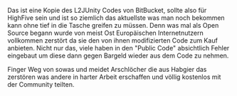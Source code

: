 <p align='center'>
<img='http://mmo-warzone.bplaced.net/images/github/l2ubanner.png'/>
</p>

Das ist eine Kopie des L2JUnity Codes von BitBucket, sollte also für HighFive sein und ist so ziemlich das aktuellste was man noch bekommen kann ohne tief in die Tasche greifen zu müssen. Denn was mal als Open Source begann wurde von meist Ost Europäischen Internetnutzern vollkommen zerstört da sie den von ihnen modifizierten Code zum Kauf anbieten. Nicht nur das, viele haben in den "Public Code" absichtlich Fehler eingebaut um diese dann gegen Bargeld wieder aus dem Code zu nehmen.

Finger Weg von sowas und meidet Arschlöcher die aus Habgier das zerstören was andere in harter Arbeit erschaffen und völlig kostenlos mit der Community teilten.

